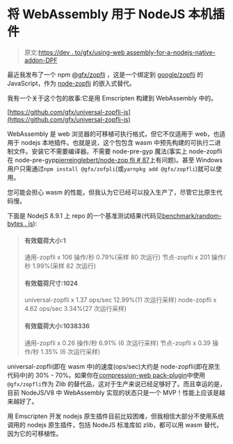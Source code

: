 # 将 WebAssembly 用于 NodeJS 本机插件

> 原文:[https://dev . to/gfx/using-web assembly-for-a-nodejs-native-addon-DPF](https://dev.to/gfx/using-webassembly-for-a-nodejs-native-addon-dpf)

最近我发布了一个 npm [@gfx/zopfli](https://www.npmjs.com/package/@gfx/zopfli) ，这是一个绑定到 [google/zopfli](https://github.com/google/zopfli) 的 JavaScript，作为 [node-zopfli](https://www.npmjs.com/package/node-zopfli) 的嵌入式替代。

我有一个关于这个包的故事:它是用 Emscripten 构建到 WebAssembly 中的。

[https://github.com/gfx/universal-zopfli-js](https://github.com/gfx/universal-zopfli-js)

WebAssembly 是 web 浏览器的可移植可执行格式，但它不仅适用于 web，也适用于 nodejs 本地插件。也就是说，这个包包含 wasm 中预先构建的可执行二进制文件。安装它不需要编译器。不需要 node-pre-gyp 魔法(事实上 node-zopfli 在 node-pre-gyp[pierreinglebert/node-zop fli # 87](https://github.com/pierreinglebert/node-zopfli/issues/87)上有问题)。甚至 Windows 用户只需通过`npm install @gfx/zofpli`(或`yarnpkg add @gfx/zopfli`)就可以使用。

您可能会担心 wasm 的性能，但我认为它已经可以投入生产了，尽管它比原生代码慢。

下面是 NodejS 8.9.1 上 repo 的一个基准测试结果(代码见[benchmark/random-bytes . js](https://github.com/gfx/universal-zopfli-js/blob/master/benchmark/random-bytes.js)):

> #### [](#payload-size-1)有效载荷大小:1
> 
> 通用-zopfli x 106 操作/秒 0.79%(采样 80 次运行)
> 节点-zopfli x 201 操作/秒 1.99%(采样 82 次运行)
> 
> #### [](#payload-size-1024)有效载荷尺寸:1024
> 
> universal-zopfli x 1.37 ops/sec 12.99%(11 次运行采样)
> node-zopfli x 4.62 ops/sec 3.34%(27 次运行采样)
> 
> #### [](#payload-size-1038336)有效载荷大小:1038336
> 
> 通用-zopfli x 0.26 操作/秒 6.91% (6 次运行采样)
> 节点-zopfli x 0.39 操作/秒 1.35% (6 次运行采样)

universal-zopfli(即在 wasm 中)的速度(ops/sec)大约是 node-zopfli(即在原生代码中)的 30% - 70%。如果你在[compression-web pack-plugin](https://github.com/webpack-contrib/compression-webpack-plugin)中使用`@gfx/zopfli`作为 Zlib 的替代品，这对于生产来说已经足够好了。而且幸运的是，目前 NodeJS/V8 中 WebAssembly 实现的状态只是一个 MVP！性能上应该是越来越好了。

用 Emscripten 开发 nodejs 原生插件目前比较困难，但我相信大部分不使用系统调用的 nodejs 原生插件，包括 NodeJS 标准库如 zlib，都可以用 wasm 替代，因为它的可移植性。